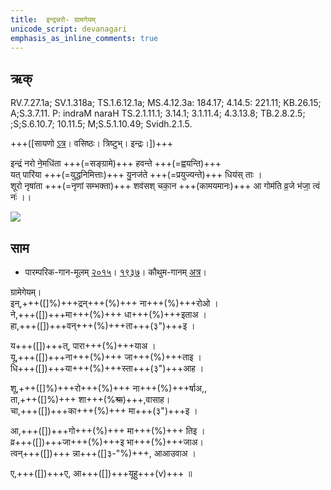 ```yaml
---
title:  इन्द्रन्नरो- ग्रामगेयम्  
unicode_script: devanagari  
emphasis_as_inline_comments: true
---   
```


## ऋक्

RV.7.27.1a; SV.1.318a; TS.1.6.12.1a; MS.4.12.3a: 184.17; 4.14.5: 221.11; KB.26.15; A;S.3.7.11. P: indraM naraH TS.2.1.11.1; 3.14.1; 3.1.11.4; 4.3.13.8; TB.2.8.2.5; ;S;S.6.10.7; 10.11.5; M;S.5.1.10.49; Svidh.2.1.5.

+++([सायणो [ऽत्र](https://archive.org/stream/RgVedaWithSayanasCommentaryPart3/rv_sayanabhasya_part3#page/n423/mode/1up&sa=D&ust=1542425956264000)। वसिष्ठः। त्रिष्टुभ्। इन्द्रः।])+++

इन्द्रं नरो ने॒मधि॑ता +++(=सङ्ग्रामे)+++ हवन्ते +++(=ह्वयन्ति)+++  
यत् पारि॑या +++(=युद्धनिमित्ताः)+++ यु॒नज॑ते +++(=प्रयुज्यन्ते)+++ धिय॑स् ताः ।  
शूरो नृषा॑ता +++(=नृणां सम्भक्ता)+++ शव॑सश् चका॒न +++(कामयमानः)+++
आ गोम॑ति व्र॒जे भ॑जा॒ त्वं नः॑ ।।


![](../../images/indra-rising-to-protect-charriots-of-army.jpg)

## साम

- पारम्परिक-गान-मूलम् [२०१५](https://sanskritdocuments.org/sites/pssramanujaswamy/VIVAAHA%20UPANAYANA%20SAAMAANI.pdf&sa=D&ust=1542425956265000)। [१९३७](https://archive.org/stream/sAmaveda-jaiminIya-paravastu-paramparA-docs/sAmaveda-paravastu-1937#page/n8/mode/1up&sa=D&ust=1542425956265000)। कौथुम-गानम् [अत्र](https://archive.org/details/SamaVedaSanhitaWithSayanabhashyaVolume2SatyavrataSamasrami1876bis_201804/page/n453&sa=D&ust=1542425956265000)।
<div class="audioEmbed"  caption="रामानुजार्यः 1974 " src="https://archive
.org/download/jaiminIya-sAma-gAna-paravastu-tradition-rAmAnuja/indran-naro-grAma-geyam.mp3"></div>
<div class="audioEmbed"  caption="गोपालार्यः 2015  " src="https://archive
.org/download/jaiminIya-sAma-gAna-paravastu-tradition-gopAla-2015/indran-naro-grAma-geyam.mp3"></div>
<div class="audioEmbed"  caption="गोपालविश्वासयोर् अनुवचनम् 2015 1x" src="https://archive
.org/download/jaiminIya-sAma-gAna-paravastu-tradition-anuvachanam-gopAla-vishvAsa-2018/indran-naro-grAma-geyam.mp3"></div>
<div class="audioEmbed"  caption="गोपालविश्वासयोर् अनुवचनम् 2015 1.5x" src="https://archive
.org/download/jaiminIya-sAma-gAna-paravastu-tradition-anuvachanam-gopAla-vishvAsa-2018-150p-speed/indran-naro-grAma-geyam.mp3"></div>

ग्रामेगेयम्।  
इन्,+++([]%)+++द्रन्+++(%)+++ ना+++(%)+++रोओ ।  
ने,+++([])+++मा+++(%)+++ धा+++(%)+++इताअ ।  
हा,+++([])+++वन्+++(%)+++ता+++(३")+++इ ।

य+++([])+++त्, पारा+++(%)+++याअ ।  
यू,+++([])+++ना+++(%)+++ जा+++(%)+++ताइ ।  
धि+++([])+++या+++(%)+++स्ता+++(३")+++आह ।

शू,+++([]%)+++रो+++(%)+++ ना+++(%)+++र्षाअ,,  
ता,+++([]%)+++ शा+++(%~~श्रा~~)+++,वासाह।  
चा,+++([])+++का+++(%)+++ मा+++(३")+++इ ।

आ,+++([])+++गो+++(%)+++ मा+++(%)+++ तिइ ।  
व्र+++([])+++जा+++(%)+++इ भा+++(%)+++जाअ।  
त्वन्+++([])+++ न्ना+++([]३-"%)+++, आआउवाअ ।

ए,+++([])+++ए, आ+++([])+++यूहु+++(v)+++ ॥
